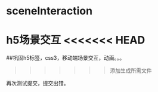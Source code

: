 # sceneInteraction
h5场景交互
<<<<<<< HEAD
=======

##巩固h5标签，css3，移动端场景交互，动画。。。

 
>>>>>>> 添加生成所需文件 

 再次测试提交，提交出错。

